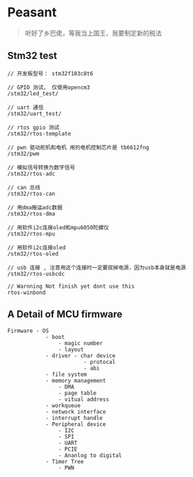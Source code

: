 # Peasant
> 听好了乡巴佬，等我当上国王，我要制定新的税法


## Stm32 test
```
// 开发板型号： stm32f103c8t6 

// GPIO 测试， 仅使用opencm3
/stm32/led_test/

// uart 通信
/stm32/uart_test/

// rtos gpio 测试
/stm32/rtos-template

// pwn 驱动舵机和电机 用的电机控制芯片是 tb6612fng
/stm32/pwm

// 模拟信号转换为数字信号
/stm32/rtos-adc

// can 总线
/stm32/rtos-can

// 用dma搬运adc数据
/stm32/rtos-dma

// 用软件i2c连接oled和mpu6050陀螺仪
/stm32/rtos-mpu

// 用软件i2c连接oled
/stm32/rtos-oled

// usb 连接 , 注意用这个连接时一定要拔掉电源，因为usb本身就是电源
/stm32/rtos-usbcdc

// Warnning Not finish yet dont use this
rtos-winbond 

```

## A Detail of MCU firmware

    Firmware - OS    
                - boot
                    - magic number 
                    - layout 
                - driver - char device 
                            - protocal 
                            - abi
                - file system 
                - memory management 
                    - DMA
                    - page table 
                    - vitual address
                - workqueue
                - network interface
                - interrupt handle
                - Peripheral device
                    - I2C
                    - SPI 
                    - UART
                    - PCIE
                    - Ananlog to digital
                - Timer Tree 
                    - PWN

    









